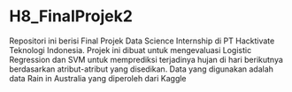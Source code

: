# H8_FinalProjek2
Repositori ini berisi Final Projek Data Science Internship di PT Hacktivate Teknologi Indonesia. Projek ini dibuat untuk mengevaluasi Logistic Regression dan SVM untuk memprediksi terjadinya hujan di hari berikutnya berdasarkan atribut-atribut yang disedikan. Data yang digunakan adalah data Rain in Australia yang diperoleh dari Kaggle
